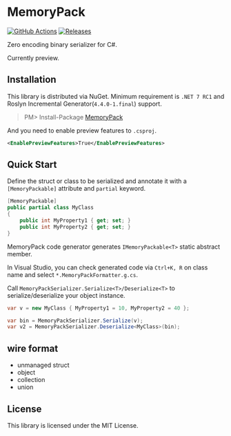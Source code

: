 # MemoryPack
[![GitHub Actions](https://github.com/Cysharp/MemoryPack/workflows/Build-Debug/badge.svg)](https://github.com/Cysharp/MemoryPack/actions) [![Releases](https://img.shields.io/github/release/Cysharp/MemoryPack.svg)](https://github.com/Cysharp/MemoryPack/releases)

Zero encoding binary serializer for C#.

Currently preview.

Installation
---
This library is distributed via NuGet. Minimum requirement is `.NET 7 RC1` and Roslyn Incremental Generator(`4.4.0-1.final`) support.

> PM> Install-Package [MemoryPack](https://www.nuget.org/packages/MemoryPack)

And you need to enable preview features to `.csproj`.

```xml
<EnablePreviewFeatures>True</EnablePreviewFeatures>
```

Quick Start
---
Define the struct or class to be serialized and annotate it with a `[MemoryPackable]` attribute and `partial` keyword.

```csharp
[MemoryPackable]
public partial class MyClass
{
    public int MyProperty1 { get; set; }
    public int MyProperty2 { get; set; }
}
```

MemoryPack code generator generates `IMemoryPackable<T>` static abstract member.

In Visual Studio, you can check generated code via `Ctrl+K, R` on class name and select `*.MemoryPackFormatter.g.cs`.

Call `MemoryPackSerializer.Serialize<T>/Deserialize<T>` to serialize/deserialize your object instance.

```csharp
var v = new MyClass { MyProperty1 = 10, MyProperty2 = 40 };

var bin = MemoryPackSerializer.Serialize(v);
var v2 = MemoryPackSerializer.Deserialize<MyClass>(bin);
```

wire format
---
* unmanaged struct
* object
* collection
* union

License
---
This library is licensed under the MIT License.
